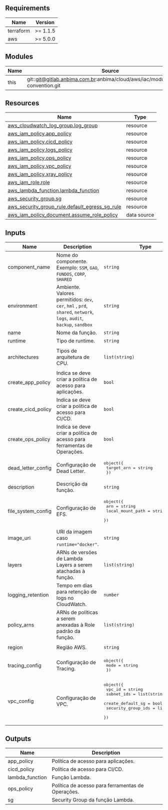 <!-- BEGIN_TF_DOCS -->
## Requirements

| Name | Version |
|------|---------|
| terraform | >= 1.1.5 |
| aws | >= 5.0.0 |

## Modules

| Name | Source | Version |
|------|--------|---------|
| this | git::git@gitlab.anbima.com.br:anbima/cloud/aws/iac/modules/naming-convention.git | main |

## Resources

| Name | Type |
|------|------|
| [aws_cloudwatch_log_group.log_group](https://registry.terraform.io/providers/hashicorp/aws/latest/docs/resources/cloudwatch_log_group) | resource |
| [aws_iam_policy.app_policy](https://registry.terraform.io/providers/hashicorp/aws/latest/docs/resources/iam_policy) | resource |
| [aws_iam_policy.cicd_policy](https://registry.terraform.io/providers/hashicorp/aws/latest/docs/resources/iam_policy) | resource |
| [aws_iam_policy.logs_policy](https://registry.terraform.io/providers/hashicorp/aws/latest/docs/resources/iam_policy) | resource |
| [aws_iam_policy.ops_policy](https://registry.terraform.io/providers/hashicorp/aws/latest/docs/resources/iam_policy) | resource |
| [aws_iam_policy.vpc_policy](https://registry.terraform.io/providers/hashicorp/aws/latest/docs/resources/iam_policy) | resource |
| [aws_iam_policy.xray_policy](https://registry.terraform.io/providers/hashicorp/aws/latest/docs/resources/iam_policy) | resource |
| [aws_iam_role.role](https://registry.terraform.io/providers/hashicorp/aws/latest/docs/resources/iam_role) | resource |
| [aws_lambda_function.lambda_function](https://registry.terraform.io/providers/hashicorp/aws/latest/docs/resources/lambda_function) | resource |
| [aws_security_group.sg](https://registry.terraform.io/providers/hashicorp/aws/latest/docs/resources/security_group) | resource |
| [aws_security_group_rule.default_egress_sg_rule](https://registry.terraform.io/providers/hashicorp/aws/latest/docs/resources/security_group_rule) | resource |
| [aws_iam_policy_document.assume_role_policy](https://registry.terraform.io/providers/hashicorp/aws/latest/docs/data-sources/iam_policy_document) | data source |

## Inputs

| Name | Description | Type | Default | Required |
|------|-------------|------|---------|:--------:|
| component\_name | Nome do componente. Exemplo: `SSM`, `GAO`, `FUNDOS`, `CORP`, `SHARED` | `string` | n/a | yes |
| environment | Ambiente. Valores permitidos: `dev`, `cer`, `hml` , `prd`, `shared`, `network`, `logs`, `audit`, `backup`, `sandbox` | `string` | n/a | yes |
| name | Nome da função. | `string` | n/a | yes |
| runtime | Tipo de runtime. | `string` | n/a | yes |
| architectures | Tipos de arquitetura de CPU. | `list(string)` | <pre>[<br>  "x86_64"<br>]</pre> | no |
| create\_app\_policy | Indica se deve criar a política de acesso para aplicações. | `bool` | `false` | no |
| create\_cicd\_policy | Indica se deve criar a política de acesso para CI/CD. | `bool` | `false` | no |
| create\_ops\_policy | Indica se deve criar a política de acesso para ferramentas de Operações. | `bool` | `false` | no |
| dead\_letter\_config | Configuração de Dead Letter. | <pre>object({<br>    target_arn = string<br>  })</pre> | `null` | no |
| description | Descrição da função. | `string` | `null` | no |
| file\_system\_config | Configuração de EFS. | <pre>object({<br>    arn              = string<br>    local_mount_path = string<br>  })</pre> | `null` | no |
| image\_uri | URI da imagem caso `runtime="docker"`. | `string` | `null` | no |
| layers | ARNs de versões de Lambda Layers a serem atachadas à função. | `list(string)` | `[]` | no |
| logging\_retention | Tempo em dias para retenção de logs no CloudWatch. | `number` | `14` | no |
| policy\_arns | ARNs de políticas a serem anexadas à Role padrão da função. | `list(string)` | `[]` | no |
| region | Região AWS. | `string` | `"us-east-1"` | no |
| tracing\_config | Configuração de Tracing. | <pre>object({<br>    mode = string<br>  })</pre> | `null` | no |
| vpc\_config | Configuração de VPC. | <pre>object({<br>    vpc_id             = string<br>    subnet_ids         = list(string)<br>    create_default_sg  = bool<br>    security_group_ids = list(string)<br>  })</pre> | `null` | no |

## Outputs

| Name | Description |
|------|-------------|
| app\_policy | Política de acesso para aplicações. |
| cicd\_policy | Política de acesso para CI/CD. |
| lambda\_function | Função Lambda. |
| ops\_policy | Política de acesso para ferramentas de Operações. |
| sg | Security Group da função Lambda. |
<!-- END_TF_DOCS -->